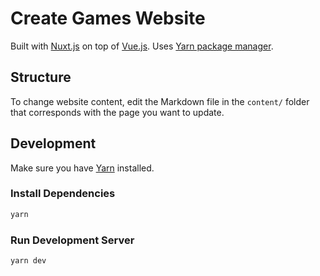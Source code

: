 # Create Games Website

Built with [Nuxt.js](https://vuejs.org/) on top of [Vue.js](https://vuejs.org/). Uses [Yarn package manager](https://yarnpkg.com/).

## Structure

To change website content, edit the Markdown file in the `content/` folder that corresponds with the page you want to update.

## Development

Make sure you have [Yarn](https://yarnpkg.com/) installed.

### Install Dependencies

```bash
yarn
```

### Run Development Server

```bash
yarn dev
```
